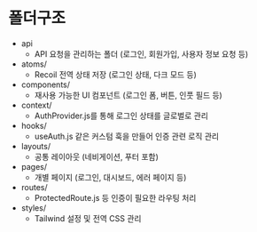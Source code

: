 # 폴더구조

- api
  - API 요청을 관리하는 폴더 (로그인, 회원가입, 사용자 정보 요청 등)
- atoms/
  - Recoil 전역 상태 저장 (로그인 상태, 다크 모드 등)
- components/
  - 재사용 가능한 UI 컴포넌트 (로그인 폼, 버튼, 인풋 필드 등)
- context/
  - AuthProvider.js를 통해 로그인 상태를 글로벌로 관리
- hooks/
  - useAuth.js 같은 커스텀 훅을 만들어 인증 관련 로직 관리
- layouts/
  - 공통 레이아웃 (네비게이션, 푸터 포함)
- pages/
  - 개별 페이지 (로그인, 대시보드, 에러 페이지 등)
- routes/
  - ProtectedRoute.js 등 인증이 필요한 라우팅 처리
- styles/
  - Tailwind 설정 및 전역 CSS 관리
